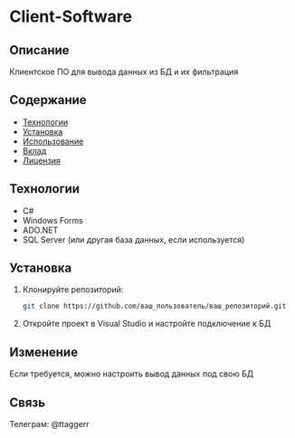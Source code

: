 # Client-Software


## Описание
Клиентское ПО для вывода данных из БД и их фильтрация


## Содержание

- [Технологии](#технологии)
- [Установка](#установка)
- [Использование](#использование)
- [Вклад](#вклад)
- [Лицензия](#лицензия)

## Технологии

- C#
- Windows Forms
- ADO.NET
- SQL Server (или другая база данных, если используется)

## Установка

1. Клонируйте репозиторий:
   ```bash
   git clone https://github.com/ваш_пользователь/ваш_репозиторий.git
   

2. Откройте проект в Visual Studio и настройте подключение к БД

## Изменение 
Если требуется, можно настроить вывод данных под свою БД

## Связь
Телеграм: @ttaggerr

